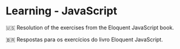 # Learning - JavaScript

:us: Resolution of the exercises from the Eloquent JavaScript book.

:brazil: Respostas para os exercícios do livro Eloquent JavaScript.
